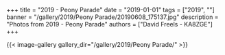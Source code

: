 +++
title = "2019 - Peony Parade"
date = "2019-01-01"
tags = ["2019", ""]
banner = "/gallery/2019/Peony Parade/20190608_175137.jpg"
description = "Photos from 2019 - Peony Parade"
authors = ["David Freels - KA8ZGE"]
+++

{{< image-gallery gallery_dir="/gallery/2019/Peony Parade/" >}}
